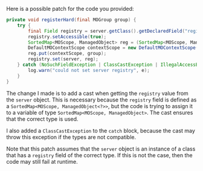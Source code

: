 Here is a possible patch for the code you provided:

```java
private void registerHard(final MOGroup group) {
    try {
        final Field registry = server.getClass().getDeclaredField("registry");
        registry.setAccessible(true);
        SortedMap<MOScope, ManagedObject> reg = (SortedMap<MOScope, ManagedObject>) registry.get(server);
        DefaultMOContextScope contextScope = new DefaultMOContextScope(new OctetString(""), group.getScope());
        reg.put(contextScope, group);
        registry.set(server, reg);
    } catch (NoSuchFieldException | ClassCastException | IllegalAccessException e) {
        log.warn("could not set server registry", e);
    }
}
```

The change I made is to add a cast when getting the `registry` value from the `server` object. This is necessary because the `registry` field is defined as a `SortedMap<MOScope, ManagedObject<?>>`, but the code is trying to assign it to a variable of type `SortedMap<MOScope, ManagedObject>`. The cast ensures that the correct type is used.

I also added a `ClassCastException` to the `catch` block, because the cast may throw this exception if the types are not compatible.

Note that this patch assumes that the `server` object is an instance of a class that has a `registry` field of the correct type. If this is not the case, then the code may still fail at runtime.